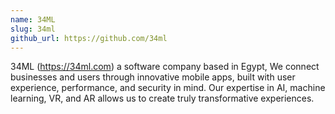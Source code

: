 ```yaml
---
name: 34ML
slug: 34ml
github_url: https://github.com/34ml
---
```


34ML (https://34ml.com)  a software company based in Egypt, We connect businesses and users through innovative mobile apps, built with user experience, performance, and security in mind. Our expertise in AI, machine learning, VR, and AR allows us to create truly transformative experiences. 
